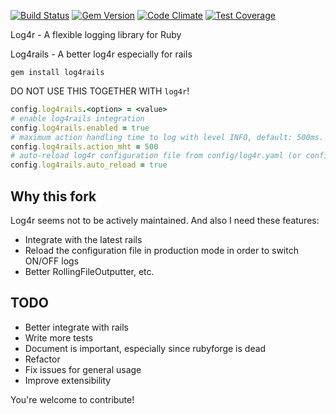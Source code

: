 [![Build Status](https://travis-ci.org/bestmike007/log4rails.svg?branch=master)](https://travis-ci.org/bestmike007/log4rails)
[![Gem Version](https://badge.fury.io/rb/log4rails.svg)](http://badge.fury.io/rb/log4rails)
[![Code Climate](https://codeclimate.com/github/bestmike007/log4rails/badges/gpa.svg)](https://codeclimate.com/github/bestmike007/log4rails)
[![Test Coverage](https://codeclimate.com/github/bestmike007/log4rails/badges/coverage.svg)](https://codeclimate.com/github/bestmike007/log4rails)

Log4r - A flexible logging library for Ruby

Log4rails - A better log4r especially for rails

```
gem install log4rails
```

DO NOT USE THIS TOGETHER WITH `log4r`!

``` ruby
config.log4rails.<option> = <value>
# enable log4rails integration
config.log4rails.enabled = true
# maximum action handling time to log with level INFO, default: 500ms.
config.log4rails.action_mht = 500
# auto-reload log4r configuration file from config/log4r.yaml (or config/log4r-production.yaml in production environment)
config.log4rails.auto_reload = true
```

## Why this fork

Log4r seems not to be actively maintained. And also I need these features:

+ Integrate with the latest rails
+ Reload the configuration file in production mode in order to switch ON/OFF logs
+ Better RollingFileOutputter, etc.

## TODO

+ Better integrate with rails
+ Write more tests
+ Document is important, especially since rubyforge is dead
+ Refactor
+ Fix issues for general usage
+ Improve extensibility

You're welcome to contribute!